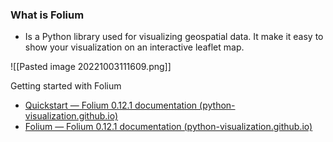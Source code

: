 ### What is Folium 
- Is a Python library used for visualizing geospatial data. It make it easy to show your visualization on an interactive leaflet map. 

![[Pasted image 20221003111609.png]]

Getting started with Folium
- [Quickstart — Folium 0.12.1 documentation (python-visualization.github.io)](https://python-visualization.github.io/folium/quickstart.html)
- [Folium — Folium 0.12.1 documentation (python-visualization.github.io)](https://python-visualization.github.io/folium/index.html)
